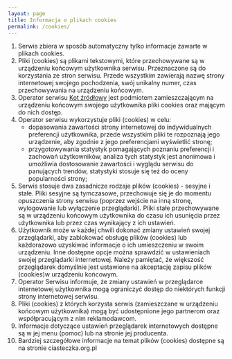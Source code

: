 ```yaml
---
layout: page
title: Informacja o plikach cookies
permalink: /cookies/
---
```


1. Serwis zbiera w sposób automatyczny tylko informacje zawarte w plikach cookies.
2. Pliki (cookies) są plikami tekstowymi, które przechowywane są w urządzeniu końcowym użytkownika serwisu. Przeznaczone są do korzystania ze stron serwisu. Przede wszystkim zawierają nazwę strony internetowej swojego pochodzenia, swój unikalny numer, czas przechowywania na urządzeniu końcowym.
3. Operator serwisu [Kot źródłowy](http://kot-zrodlowy.pl) jest podmiotem zamieszczającym na urządzeniu końcowym swojego użytkownika pliki cookies oraz mającym do nich dostęp.
4. Operator serwisu wykorzystuje pliki (cookies) w celu:
   * dopasowania zawartości strony internetowej do indywidualnych preferencji użytkownika, przede wszystkim pliki te rozpoznają jego urządzenie, aby zgodnie z jego preferencjami wyświetlić stronę;
   * przygotowywania statystyk pomagających poznaniu preferencji i zachowań użytkowników, analiza tych statystyk jest anonimowa i umożliwia dostosowanie zawartości i wyglądu serwisu do panujących trendów, statystyki stosuje się też do oceny popularności strony;
5. Serwis stosuje dwa zasadnicze rodzaje plików (cookies) - sesyjne i stałe. Pliki sesyjne są tymczasowe, przechowuje się je do momentu opuszczenia strony serwisu (poprzez wejście na inną stronę, wylogowanie lub wyłączenie przeglądarki). Pliki stałe przechowywane są w urządzeniu końcowym użytkownika do czasu ich usunięcia przez użytkownika lub przez czas wynikający z ich ustawień.
6. Użytkownik może w każdej chwili dokonać zmiany ustawień swojej przeglądarki, aby zablokować obsługę plików (cookies) lub każdorazowo uzyskiwać informacje o ich umieszczeniu w swoim urządzeniu. Inne dostępne opcje można sprawdzić w ustawieniach swojej przeglądarki internetowej. Należy pamiętać, że większość przeglądarek domyślnie jest ustawione na akceptację zapisu plików (cookies)w urządzeniu końcowym.
7. Operator Serwisu informuje, że zmiany ustawień w przeglądarce internetowej użytkownika mogą ograniczyć dostęp do niektórych funkcji strony internetowej serwisu.
8. Pliki (cookies) z których korzysta serwis (zamieszczane w urządzeniu końcowym użytkownika) mogą być udostępnione jego partnerom oraz współpracującym z nim reklamodawcom.
9. Informacje dotyczące ustawień przeglądarek internetowych dostępne są w jej menu (pomoc) lub na stronie jej producenta.
10. Bardziej szczegółowe informacje na temat plików (cookies) dostępne są na stronie ciasteczka.org.pl